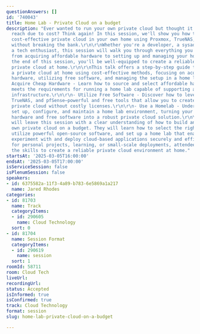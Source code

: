 ```yaml
---
questionAnswers: []
id: '740043'
title: Home Lab - Private Cloud on a budget
description: "Ever wanted to run your own private cloud but thought it was out of
  reach due to cost? Think again! In this session, we'll show you how to build a powerful,
  cost-effective private cloud in your own home using Proxmox, TrueNAS, and pfSense—all
  without breaking the bank.\r\n\r\nWhether you're a developer, a sysadmin, or just
  a tech enthusiast, this session will walk you through everything you need to know,
  from acquiring affordable hardware to setting up and managing your home lab. By
  the end of this session, you'll be well-equipped to create a reliable and secure
  private cloud at home.\r\n\r\nThis talk offers a step-by-step guide to building
  a private cloud at home using cost-effective methods, focusing on acquiring affordable
  hardware, utilizing free software, and managing the setup in a home lab environment.\r\n\r\n-
  Acquire Cheap Hardware - Learn how to source and select affordable hardware that
  meets the requirements for running a home lab capable of supporting a private cloud
  infrastructure.\r\n\r\n- Utilize Free Software - Discover how to leverage Proxmox,
  TrueNAS, and pfSense—powerful and free tools that allow you to create a fully functional
  private cloud without costly licenses.\r\n\r\n- Use a Homelab - Understand how to
  set up, configure, and maintain a home lab environment, turning your inexpensive
  hardware and free software into a robust private cloud solution.\r\n\r\nAttendees
  will leave this session with a clear understanding of how to build and manage their
  own private cloud on a budget. They will learn how to select the right hardware,
  utilize powerful open-source software, and set up a home lab that enables them to
  experiment with and deploy cloud-based applications securely and efficiently. Whether
  for personal projects, learning, or small-scale deployments, attendees will gain
  the skills to create a reliable private cloud environment at home."
startsAt: '2025-03-05T16:00:00'
endsAt: '2025-03-05T17:00:00'
isServiceSession: false
isPlenumSession: false
speakers:
- id: 6375582a-11f3-4a89-b783-6e5869a1a217
  name: Jared Rhodes
categories:
- id: 81703
  name: Track
  categoryItems:
  - id: 290605
    name: Cloud Technology
  sort: 0
- id: 81704
  name: Session Format
  categoryItems:
  - id: 290619
    name: session
  sort: 1
roomId: 58711
room: Cloud Tech
liveUrl:
recordingUrl:
status: Accepted
isInformed: true
isConfirmed: true
track: Cloud Technology
format: session
slug: home-lab-private-cloud-on-a-budget

---
```

